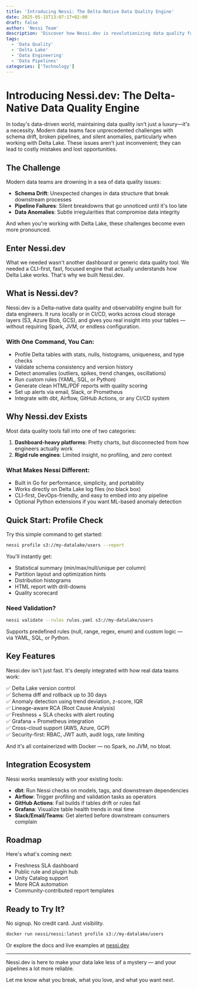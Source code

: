 ```yaml
---
title: 'Introducing Nessi: The Delta-Native Data Quality Engine'
date: 2025-05-15T13:07:17+02:00
draft: false
author: 'Nessi Team'
description: 'Discover how Nessi.dev is revolutionizing data quality for Delta Lake users by addressing schema drift, broken pipelines, and silent anomalies with a native, intelligent approach.'
tags: 
  - 'Data Quality' 
  - 'Delta Lake' 
  - 'Data Engineering' 
  - 'Data Pipelines'
categories: ['Technology']
---
```


# Introducing Nessi.dev: The Delta-Native Data Quality Engine

In today's data-driven world, maintaining data quality isn't just a luxury—it's a necessity. Modern data teams face unprecedented challenges with schema drift, broken pipelines, and silent anomalies, particularly when working with Delta Lake. These issues aren't just inconvenient; they can lead to costly mistakes and lost opportunities.

## The Challenge

Modern data teams are drowning in a sea of data quality issues:

- **Schema Drift**: Unexpected changes in data structure that break downstream processes
- **Pipeline Failures**: Silent breakdowns that go unnoticed until it's too late
- **Data Anomalies**: Subtle irregularities that compromise data integrity

And when you're working with Delta Lake, these challenges become even more pronounced.

## Enter Nessi.dev

What we needed wasn't another dashboard or generic data quality tool. We needed a CLI-first, fast, focused engine that actually understands how Delta Lake works. That's why we built Nessi.dev.

## What is Nessi.dev?

Nessi.dev is a Delta-native data quality and observability engine built for data engineers. It runs locally or in CI/CD, works across cloud storage layers (S3, Azure Blob, GCS), and gives you real insight into your tables — without requiring Spark, JVM, or endless configuration.

### With One Command, You Can:

- Profile Delta tables with stats, nulls, histograms, uniqueness, and type checks
- Validate schema consistency and version history
- Detect anomalies (outliers, spikes, trend changes, oscillations)
- Run custom rules (YAML, SQL, or Python)
- Generate clean HTML/PDF reports with quality scoring
- Set up alerts via email, Slack, or Prometheus
- Integrate with dbt, Airflow, GitHub Actions, or any CI/CD system

## Why Nessi.dev Exists

Most data quality tools fall into one of two categories:

1. **Dashboard-heavy platforms**: Pretty charts, but disconnected from how engineers actually work
2. **Rigid rule engines**: Limited insight, no profiling, and zero context

### What Makes Nessi Different:

- Built in Go for performance, simplicity, and portability
- Works directly on Delta Lake log files (no black box)
- CLI-first, DevOps-friendly, and easy to embed into any pipeline
- Optional Python extensions if you want ML-based anomaly detection

## Quick Start: Profile Check

Try this simple command to get started:

```bash
nessi profile s3://my-datalake/users --report
```

You'll instantly get:
- Statistical summary (min/max/null/unique per column)
- Partition layout and optimization hints
- Distribution histograms
- HTML report with drill-downs
- Quality scorecard

### Need Validation?

```bash
nessi validate --rules rules.yaml s3://my-datalake/users
```

Supports predefined rules (null, range, regex, enum) and custom logic — via YAML, SQL, or Python.

## Key Features

Nessi.dev isn't just fast. It's deeply integrated with how real data teams work:

✅ Delta Lake version control  
✅ Schema diff and rollback up to 30 days  
✅ Anomaly detection using trend deviation, z-score, IQR  
✅ Lineage-aware RCA (Root Cause Analysis)  
✅ Freshness + SLA checks with alert routing  
✅ Grafana + Prometheus integration  
✅ Cross-cloud support (AWS, Azure, GCP)  
✅ Security-first: RBAC, JWT auth, audit logs, rate limiting  

And it's all containerized with Docker — no Spark, no JVM, no bloat.

## Integration Ecosystem

Nessi works seamlessly with your existing tools:

- **dbt**: Run Nessi checks on models, tags, and downstream dependencies
- **Airflow**: Trigger profiling and validation tasks as operators
- **GitHub Actions**: Fail builds if tables drift or rules fail
- **Grafana**: Visualize table health trends in real time
- **Slack/Email/Teams**: Get alerted before downstream consumers complain

## Roadmap

Here's what's coming next:

- Freshness SLA dashboard
- Public rule and plugin hub
- Unity Catalog support
- More RCA automation
- Community-contributed report templates

## Ready to Try It?

No signup. No credit card. Just visibility.

```bash
docker run nessi/nessi:latest profile s3://my-datalake/users
```

Or explore the docs and live examples at [nessi.dev](https://nessi.dev)

---

Nessi.dev is here to make your data lake less of a mystery — and your pipelines a lot more reliable.

Let me know what you break, what you love, and what you want next.
